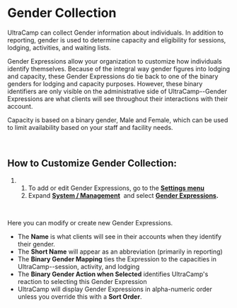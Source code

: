 # Gender Collection
UltraCamp can collect Gender information about individuals. In addition to reporting, gender is used to determine capacity and eligibility for sessions, lodging, activities, and waiting lists.


Gender Expressions allow your organization to customize how individuals identify themselves. Because of the integral way gender figures into lodging and capacity, these Gender Expressions do tie back to one of the binary genders for lodging and capacity purposes. However, these binary identifiers are only visible on the administrative side of UltraCamp--Gender Expressions are what clients will see throughout their interactions with their account.


Capacity is based on a binary gender, Male and Female, which can be used to limit availability based on your staff and facility needs.


 


## How to Customize Gender Collection:


1. 1. To add or edit Gender Expressions, go to the **[Settings menu](https://www.ultracamp.com/admin/Config/GenderExpressionsList.aspx)**
	2. Expand [**System / Management**](https://www.ultracamp.com/admin/Config/GenderExpressionsList.aspx)  and select [**Gender Expressions**](https://www.ultracamp.com/admin/Config/GenderExpressionsList.aspx)**.**


 


Here you can modify or create new Gender Expressions.


* The **Name** is what clients will see in their accounts when they identify their gender.
* The **Short Name** will appear as an abbreviation (primarily in reporting)
* The **Binary Gender Mapping** ties the Expression to the capacities in UltraCamp--session, activity, and lodging
* The **Binary Gender Action when Selected** identifies UltraCamp's reaction to selecting this Gender Expression
* UltraCamp will display Gender Expressions in alpha-numeric order unless you override this with a **Sort Order**.


 

